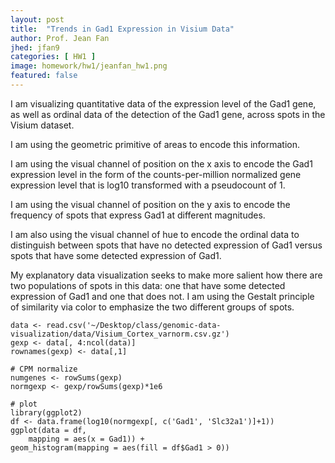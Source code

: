 ```yaml
---
layout: post
title:  "Trends in Gad1 Expression in Visium Data"
author: Prof. Jean Fan
jhed: jfan9
categories: [ HW1 ]
image: homework/hw1/jeanfan_hw1.png
featured: false
---
```


I am visualizing quantitative data of the expression level of the Gad1 gene, as well as ordinal data of the detection of the Gad1 gene, across spots in the Visium dataset. 

I am using the geometric primitive of areas to encode this information.

I am using the visual channel of position on the x axis to encode the Gad1 expression level in the form of the counts-per-million normalized gene expression level that is log10 transformed with a pseudocount of 1.

I am using the visual channel of position on the y axis to encode the frequency of spots that express Gad1 at different magnitudes. 

I am also using the visual channel of hue to encode the ordinal data to distinguish between spots that have no detected expression of Gad1 versus spots that have some detected expression of Gad1. 

My explanatory data visualization seeks to make more salient how there are two populations of spots in this data: one that have some detected expression of Gad1 and one that does not. I am using the Gestalt principle of similarity via color to emphasize the two different groups of spots. 


```{r}
data <- read.csv('~/Desktop/class/genomic-data-visualization/data/Visium_Cortex_varnorm.csv.gz')
gexp <- data[, 4:ncol(data)]
rownames(gexp) <- data[,1]

# CPM normalize
numgenes <- rowSums(gexp)
normgexp <- gexp/rowSums(gexp)*1e6

# plot
library(ggplot2) 
df <- data.frame(log10(normgexp[, c('Gad1', 'Slc32a1')]+1))
ggplot(data = df,
    mapping = aes(x = Gad1)) +
geom_histogram(mapping = aes(fill = df$Gad1 > 0))		 
```

